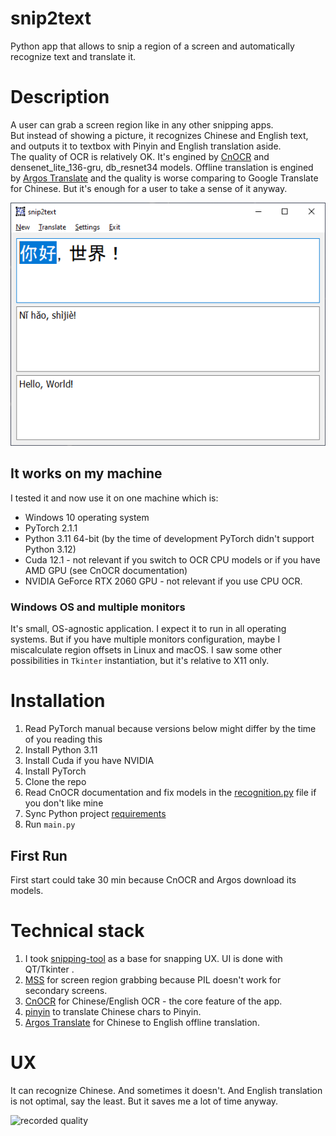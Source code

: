 # snip2text
Python app that allows to snip a region of a screen and automatically recognize text and translate it.

# Description
A user can grab a screen region like in any other snipping apps.<br>
But instead of showing a picture, it recognizes Chinese and English text, and outputs it to textbox with Pinyin and English translation aside.<br>
The quality of OCR is relatively OK. It's engined by [CnOCR](https://github.com/breezedeus/CnOCR) and densenet_lite_136-gru, db_resnet34 models.
Offline translation is engined by [Argos Translate](https://github.com/argosopentech/argos-translate) and the quality is worse comparing to Google Translate for Chinese. But it's enough for a user to take a sense of it anyway. 

![app screenshot](docs/screenshot.png)

## It works on my machine
I tested it and now use it on one machine which is:
- Windows 10 operating system
- PyTorch 2.1.1
- Python 3.11 64-bit (by the time of development PyTorch didn't support Python 3.12)
- Cuda 12.1 - not relevant if you switch to OCR CPU models or if you have AMD GPU (see CnOCR documentation)
- NVIDIA GeForce RTX 2060 GPU - not relevant if you use CPU OCR.

### Windows OS and multiple monitors
It's small, OS-agnostic application. I expect it to run in all operating systems. But if you have multiple monitors configuration, maybe I miscalculate region offsets in Linux and macOS. I saw some other possibilities in ```Tkinter``` instantiation, but it's relative to X11 only.

# Installation
1. Read PyTorch manual because versions below might differ by the time of you reading this
2. Install Python 3.11
3. Install Cuda if you have NVIDIA
4. Install PyTorch
5. Clone the repo
6. Read CnOCR documentation and fix models in the [recognition.py](recognition.py#L4) file if you don't like mine
7. Sync Python project [requirements](requirements.txt)
8. Run ```main.py```

## First Run
First start could take 30 min because CnOCR and Argos download its models.

# Technical stack
1. I took [snipping-tool](https://github.com/harupy/snipping-tool) as a base for snapping UX. UI is done with QT/Tkinter .
2. [MSS](https://github.com/BoboTiG/python-mss) for screen region grabbing because PIL doesn't work for secondary screens.
3. [CnOCR](https://github.com/breezedeus/CnOCR) for Chinese/English OCR - the core feature of the app.
4. [pinyin](https://pypi.org/project/pinyin/) to translate Chinese chars to Pinyin.
5. [Argos Translate](https://github.com/argosopentech/argos-translate) for Chinese to English offline translation.

# UX
It can recognize Chinese. And sometimes it doesn't. And English translation is not optimal, say the least. But it saves me a lot of time anyway.

![recorded quality](docs/ocr_and_translate.gif)
